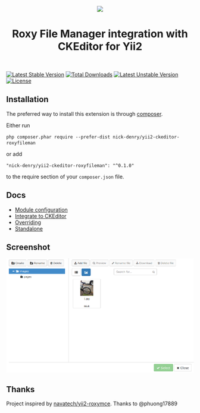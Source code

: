 <p align="center">
    <a href="https://github.com/yiisoft" target="_blank">
        <img src="https://avatars0.githubusercontent.com/u/993323" height="100px">
    </a>
    <h1 align="center">Roxy File Manager integration with CKEditor for Yii2</h1>
    <br>
</p>

[![Latest Stable Version](https://poser.pugx.org/nick-denry/yii2-ckeditor-roxyfileman/v/stable)](https://packagist.org/packages/nick-denry/yii2-ckeditor-roxyfileman) [![Total Downloads](https://poser.pugx.org/nick-denry/yii2-ckeditor-roxyfileman/downloads)](https://packagist.org/packages/nick-denry/yii2-ckeditor-roxyfileman) [![Latest Unstable Version](https://poser.pugx.org/nick-denry/yii2-ckeditor-roxyfileman/v/unstable)](https://packagist.org/packages/nick-denry/yii2-ckeditor-roxyfileman) [![License](https://poser.pugx.org/nick-denry/yii2-ckeditor-roxyfileman/license)](https://packagist.org/packages/nick-denry/yii2-ckeditor-roxyfileman) 

Installation
------------

The preferred way to install this extension is through [composer](http://getcomposer.org/download/).

Either run

```
php composer.phar require --prefer-dist nick-denry/yii2-ckeditor-roxyfileman
```

or add

```
"nick-denry/yii2-ckeditor-roxyfileman": "^0.1.0"
```

to the require section of your `composer.json` file.

Docs
---
*  [Module configuration](docs/module.md)
*  [Integrate to CKEditor](docs/ckeditor.md)
*  [Overriding](docs/overriding.md)
*  [Standalone](docs/standalone.md)

Screenshot
---
![RoxyFileManager ckeditor](docs/screenshot.png)

Thanks
---
Project inspired by [navatech/yii2-roxymce](https://github.com/navatech/yii2-roxymce/). Thanks to @phuong17889
